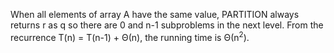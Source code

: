 When all elements of array A have the same value, PARTITION always returns r as q so there are 0 and n-1 subproblems in the next level. From the recurrence T(n) = T(n-1) + &Theta;(n), the running time is &Theta;(n<sup>2</sup>).
